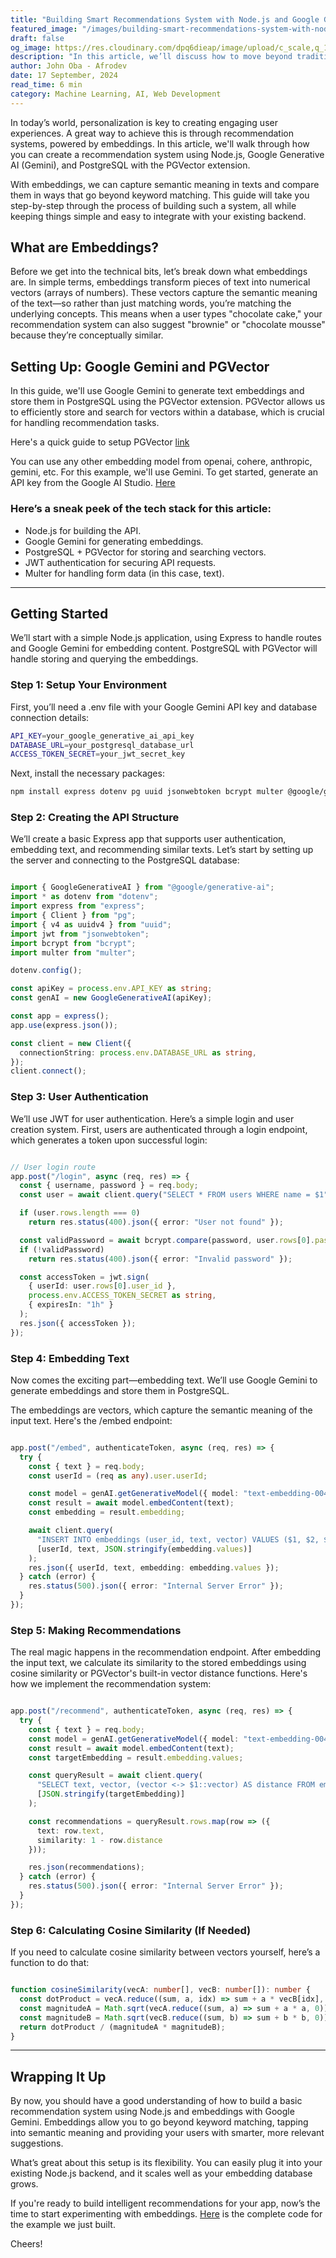 ```yaml
---
title: "Building Smart Recommendations System with Node.js and Google Gemini"
featured_image: "/images/building-smart-recommendations-system-with-nodejs-and-google-gemini.webp"
draft: false
og_image: https://res.cloudinary.com/dpq6dieap/image/upload/c_scale,q_100,w_532/v1726742082/building-smart-recommendations-system-with-nodejs-and-google-gemini_xwpgzq.jpg
description: "In this article, we’ll discuss how to move beyond traditional keyword-based searches by building smarter, context-aware recommendation systems. Using Node.js, PostgreSQL, and Google Gemini."
author: John Oba - Afrodev
date: 17 September, 2024
read_time: 6 min
category: Machine Learning, AI, Web Development
---
```


In today’s world, personalization is key to creating engaging user experiences. A great way to achieve this is through recommendation systems, powered by embeddings. In this article, we'll walk through how you can create a recommendation system using Node.js, Google Generative AI (Gemini), and PostgreSQL with the PGVector extension.

With embeddings, we can capture semantic meaning in texts and compare them in ways that go beyond keyword matching. This guide will take you step-by-step through the process of building such a system, all while keeping things simple and easy to integrate with your existing backend.

## What are Embeddings?

Before we get into the technical bits, let’s break down what embeddings are. In simple terms, embeddings transform pieces of text into numerical vectors (arrays of numbers). These vectors capture the semantic meaning of the text—so rather than just matching words, you’re matching the underlying concepts. This means when a user types "chocolate cake," your recommendation system can also suggest "brownie" or "chocolate mousse" because they’re conceptually similar.

## Setting Up: Google Gemini and PGVector

In this guide, we'll use Google Gemini to generate text embeddings and store them in PostgreSQL using the PGVector extension. PGVector allows us to efficiently store and search for vectors within a database, which is crucial for handling recommendation tasks.

Here's a quick guide to setup PGVector [link](https://github.com/pgvector/pgvector?tab=readme-ov-file#installation)

You can use any other embedding model from openai, cohere, anthropic, gemini, etc. For this example, we'll use Gemini. To get started, generate an API key from the Google AI Studio. [Here](https://aistudio.google.com/app/apikey)

### Here’s a sneak peek of the tech stack for this article:

- Node.js for building the API.
- Google Gemini for generating embeddings.
- PostgreSQL + PGVector for storing and searching vectors.
- JWT authentication for securing API requests.
- Multer for handling form data (in this case, text).

---

## Getting Started

We’ll start with a simple Node.js application, using Express to handle routes and Google Gemini for embedding content. PostgreSQL with PGVector will handle storing and querying the embeddings.

### Step 1: Setup Your Environment

First, you’ll need a .env file with your Google Gemini API key and database connection details:

```bash
API_KEY=your_google_generative_ai_api_key
DATABASE_URL=your_postgresql_database_url
ACCESS_TOKEN_SECRET=your_jwt_secret_key
```

Next, install the necessary packages:

```bash
npm install express dotenv pg uuid jsonwebtoken bcrypt multer @google/generative-ai

```

### Step 2: Creating the API Structure

We’ll create a basic Express app that supports user authentication, embedding text, and recommending similar texts. Let’s start by setting up the server and connecting to the PostgreSQL database:

```typescript

import { GoogleGenerativeAI } from "@google/generative-ai";
import * as dotenv from "dotenv";
import express from "express";
import { Client } from "pg";
import { v4 as uuidv4 } from "uuid";
import jwt from "jsonwebtoken";
import bcrypt from "bcrypt";
import multer from "multer";

dotenv.config();

const apiKey = process.env.API_KEY as string;
const genAI = new GoogleGenerativeAI(apiKey);

const app = express();
app.use(express.json());

const client = new Client({
  connectionString: process.env.DATABASE_URL as string,
});
client.connect();

```

### Step 3: User Authentication

We’ll use JWT for user authentication. Here’s a simple login and user creation system. First, users are authenticated through a login endpoint, which generates a token upon successful login:

```typescript

// User login route
app.post("/login", async (req, res) => {
  const { username, password } = req.body;
  const user = await client.query("SELECT * FROM users WHERE name = $1", [username]);

  if (user.rows.length === 0)
    return res.status(400).json({ error: "User not found" });

  const validPassword = await bcrypt.compare(password, user.rows[0].password);
  if (!validPassword)
    return res.status(400).json({ error: "Invalid password" });

  const accessToken = jwt.sign(
    { userId: user.rows[0].user_id },
    process.env.ACCESS_TOKEN_SECRET as string,
    { expiresIn: "1h" }
  );
  res.json({ accessToken });
});

```

### Step 4: Embedding Text

Now comes the exciting part—embedding text. We’ll use Google Gemini to generate embeddings and store them in PostgreSQL.

The embeddings are vectors, which capture the semantic meaning of the input text. Here's the /embed endpoint:

```typescript

app.post("/embed", authenticateToken, async (req, res) => {
  try {
    const { text } = req.body;
    const userId = (req as any).user.userId;

    const model = genAI.getGenerativeModel({ model: "text-embedding-004" });
    const result = await model.embedContent(text);
    const embedding = result.embedding;

    await client.query(
      "INSERT INTO embeddings (user_id, text, vector) VALUES ($1, $2, $3)",
      [userId, text, JSON.stringify(embedding.values)]
    );
    res.json({ userId, text, embedding: embedding.values });
  } catch (error) {
    res.status(500).json({ error: "Internal Server Error" });
  }
});

```

### Step 5: Making Recommendations

The real magic happens in the recommendation endpoint. After embedding the input text, we calculate its similarity to the stored embeddings using cosine similarity or PGVector's built-in vector distance functions. Here's how we implement the recommendation system:

```typescript

app.post("/recommend", authenticateToken, async (req, res) => {
  try {
    const { text } = req.body;
    const model = genAI.getGenerativeModel({ model: "text-embedding-004" });
    const result = await model.embedContent(text);
    const targetEmbedding = result.embedding.values;

    const queryResult = await client.query(
      "SELECT text, vector, (vector <-> $1::vector) AS distance FROM embeddings ORDER BY distance LIMIT 5",
      [JSON.stringify(targetEmbedding)]
    );

    const recommendations = queryResult.rows.map(row => ({
      text: row.text,
      similarity: 1 - row.distance
    }));

    res.json(recommendations);
  } catch (error) {
    res.status(500).json({ error: "Internal Server Error" });
  }
});

```

### Step 6: Calculating Cosine Similarity (If Needed)

If you need to calculate cosine similarity between vectors yourself, here’s a function to do that:

```typescript

function cosineSimilarity(vecA: number[], vecB: number[]): number {
  const dotProduct = vecA.reduce((sum, a, idx) => sum + a * vecB[idx], 0);
  const magnitudeA = Math.sqrt(vecA.reduce((sum, a) => sum + a * a, 0));
  const magnitudeB = Math.sqrt(vecB.reduce((sum, b) => sum + b * b, 0));
  return dotProduct / (magnitudeA * magnitudeB);
}

```

___

## Wrapping It Up

By now, you should have a good understanding of how to build a basic recommendation system using Node.js and embeddings with Google Gemini. Embeddings allow you to go beyond keyword matching, tapping into semantic meaning and providing your users with smarter, more relevant suggestions.

What’s great about this setup is its flexibility. You can easily plug it into your existing Node.js backend, and it scales well as your embedding database grows.

If you're ready to build intelligent recommendations for your app, now’s the time to start experimenting with embeddings. [Here](https://github.com/johnexzy/https://github.com/johnexzy/Smart-recommender) is the complete code for the example we just built.

 Cheers!







